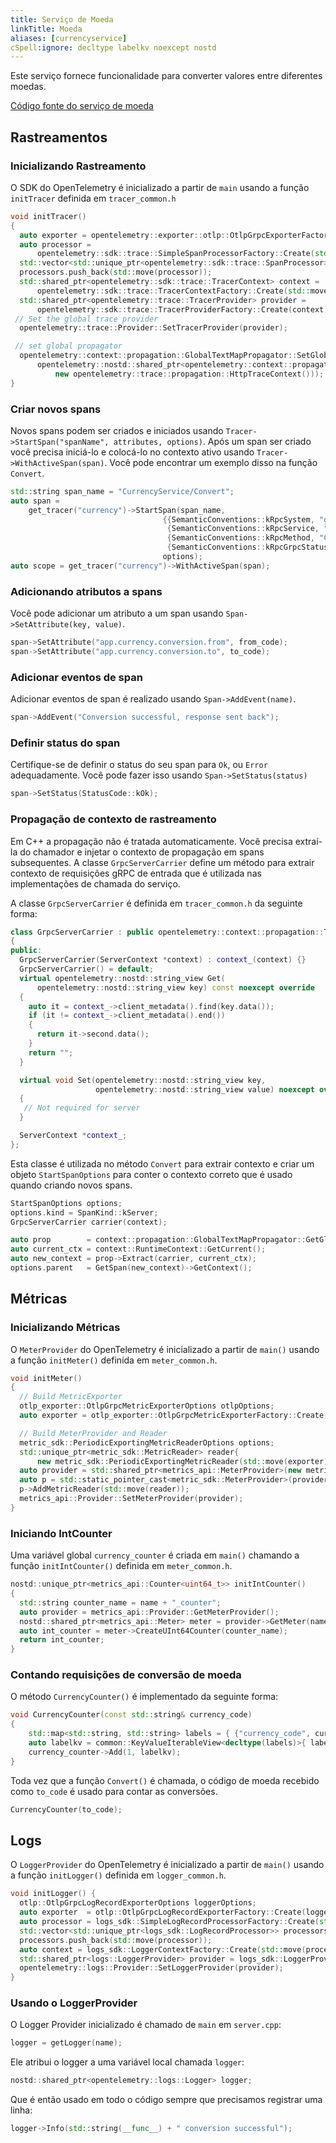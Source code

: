 ```yaml
---
title: Serviço de Moeda
linkTitle: Moeda
aliases: [currencyservice]
cSpell:ignore: decltype labelkv noexcept nostd
---
```


Este serviço fornece funcionalidade para converter valores entre diferentes
moedas.

[Código fonte do serviço de moeda](https://github.com/open-telemetry/opentelemetry-demo/blob/main/src/currency/)

## Rastreamentos

### Inicializando Rastreamento

O SDK do OpenTelemetry é inicializado a partir de `main` usando a função `initTracer`
definida em `tracer_common.h`

```cpp
void initTracer()
{
  auto exporter = opentelemetry::exporter::otlp::OtlpGrpcExporterFactory::Create();
  auto processor =
      opentelemetry::sdk::trace::SimpleSpanProcessorFactory::Create(std::move(exporter));
  std::vector<std::unique_ptr<opentelemetry::sdk::trace::SpanProcessor>> processors;
  processors.push_back(std::move(processor));
  std::shared_ptr<opentelemetry::sdk::trace::TracerContext> context =
      opentelemetry::sdk::trace::TracerContextFactory::Create(std::move(processors));
  std::shared_ptr<opentelemetry::trace::TracerProvider> provider =
      opentelemetry::sdk::trace::TracerProviderFactory::Create(context);
 // Set the global trace provider
  opentelemetry::trace::Provider::SetTracerProvider(provider);

 // set global propagator
  opentelemetry::context::propagation::GlobalTextMapPropagator::SetGlobalPropagator(
      opentelemetry::nostd::shared_ptr<opentelemetry::context::propagation::TextMapPropagator>(
          new opentelemetry::trace::propagation::HttpTraceContext()));
}
```

### Criar novos spans

Novos spans podem ser criados e iniciados usando
`Tracer->StartSpan("spanName", attributes, options)`. Após um span ser criado
você precisa iniciá-lo e colocá-lo no contexto ativo usando
`Tracer->WithActiveSpan(span)`. Você pode encontrar um exemplo disso na função `Convert`.

```cpp
std::string span_name = "CurrencyService/Convert";
auto span =
    get_tracer("currency")->StartSpan(span_name,
                                  {{SemanticConventions::kRpcSystem, "grpc"},
                                   {SemanticConventions::kRpcService, "oteldemo.CurrencyService"},
                                   {SemanticConventions::kRpcMethod, "Convert"},
                                   {SemanticConventions::kRpcGrpcStatusCode, 0}},
                                  options);
auto scope = get_tracer("currency")->WithActiveSpan(span);
```

### Adicionando atributos a spans

Você pode adicionar um atributo a um span usando `Span->SetAttribute(key, value)`.

```cpp
span->SetAttribute("app.currency.conversion.from", from_code);
span->SetAttribute("app.currency.conversion.to", to_code);
```

### Adicionar eventos de span

Adicionar eventos de span é realizado usando `Span->AddEvent(name)`.

```cpp
span->AddEvent("Conversion successful, response sent back");
```

### Definir status do span

Certifique-se de definir o status do seu span para `Ok`, ou `Error` adequadamente. Você pode fazer
isso usando `Span->SetStatus(status)`

```cpp
span->SetStatus(StatusCode::kOk);
```

### Propagação de contexto de rastreamento

Em C++ a propagação não é tratada automaticamente. Você precisa extraí-la do
chamador e injetar o contexto de propagação em spans subsequentes. A
classe `GrpcServerCarrier` define um método para extrair contexto de requisições gRPC
de entrada que é utilizada nas implementações de chamada do serviço.

A classe `GrpcServerCarrier` é definida em `tracer_common.h` da seguinte forma:

```cpp
class GrpcServerCarrier : public opentelemetry::context::propagation::TextMapCarrier
{
public:
  GrpcServerCarrier(ServerContext *context) : context_(context) {}
  GrpcServerCarrier() = default;
  virtual opentelemetry::nostd::string_view Get(
      opentelemetry::nostd::string_view key) const noexcept override
  {
    auto it = context_->client_metadata().find(key.data());
    if (it != context_->client_metadata().end())
    {
      return it->second.data();
    }
    return "";
  }

  virtual void Set(opentelemetry::nostd::string_view key,
                   opentelemetry::nostd::string_view value) noexcept override
  {
   // Not required for server
  }

  ServerContext *context_;
};
```

Esta classe é utilizada no método `Convert` para extrair contexto e criar um
objeto `StartSpanOptions` para conter o contexto correto que é usado quando
criando novos spans.

```cpp
StartSpanOptions options;
options.kind = SpanKind::kServer;
GrpcServerCarrier carrier(context);

auto prop        = context::propagation::GlobalTextMapPropagator::GetGlobalPropagator();
auto current_ctx = context::RuntimeContext::GetCurrent();
auto new_context = prop->Extract(carrier, current_ctx);
options.parent   = GetSpan(new_context)->GetContext();
```

## Métricas

### Inicializando Métricas

O `MeterProvider` do OpenTelemetry é inicializado a partir de `main()` usando a
função `initMeter()` definida em `meter_common.h`.

```cpp
void initMeter()
{
  // Build MetricExporter
  otlp_exporter::OtlpGrpcMetricExporterOptions otlpOptions;
  auto exporter = otlp_exporter::OtlpGrpcMetricExporterFactory::Create(otlpOptions);

  // Build MeterProvider and Reader
  metric_sdk::PeriodicExportingMetricReaderOptions options;
  std::unique_ptr<metric_sdk::MetricReader> reader{
      new metric_sdk::PeriodicExportingMetricReader(std::move(exporter), options) };
  auto provider = std::shared_ptr<metrics_api::MeterProvider>(new metric_sdk::MeterProvider());
  auto p = std::static_pointer_cast<metric_sdk::MeterProvider>(provider);
  p->AddMetricReader(std::move(reader));
  metrics_api::Provider::SetMeterProvider(provider);
}
```

### Iniciando IntCounter

Uma variável global `currency_counter` é criada em `main()` chamando a função
`initIntCounter()` definida em `meter_common.h`.

```cpp
nostd::unique_ptr<metrics_api::Counter<uint64_t>> initIntCounter()
{
  std::string counter_name = name + "_counter";
  auto provider = metrics_api::Provider::GetMeterProvider();
  nostd::shared_ptr<metrics_api::Meter> meter = provider->GetMeter(name, version);
  auto int_counter = meter->CreateUInt64Counter(counter_name);
  return int_counter;
}
```

### Contando requisições de conversão de moeda

O método `CurrencyCounter()` é implementado da seguinte forma:

```cpp
void CurrencyCounter(const std::string& currency_code)
{
    std::map<std::string, std::string> labels = { {"currency_code", currency_code} };
    auto labelkv = common::KeyValueIterableView<decltype(labels)>{ labels };
    currency_counter->Add(1, labelkv);
}
```

Toda vez que a função `Convert()` é chamada, o código de moeda recebido como
`to_code` é usado para contar as conversões.

```cpp
CurrencyCounter(to_code);
```

## Logs

O `LoggerProvider` do OpenTelemetry é inicializado a partir de `main()` usando a
função `initLogger()` definida em `logger_common.h`.

```cpp
void initLogger() {
  otlp::OtlpGrpcLogRecordExporterOptions loggerOptions;
  auto exporter  = otlp::OtlpGrpcLogRecordExporterFactory::Create(loggerOptions);
  auto processor = logs_sdk::SimpleLogRecordProcessorFactory::Create(std::move(exporter));
  std::vector<std::unique_ptr<logs_sdk::LogRecordProcessor>> processors;
  processors.push_back(std::move(processor));
  auto context = logs_sdk::LoggerContextFactory::Create(std::move(processors));
  std::shared_ptr<logs::LoggerProvider> provider = logs_sdk::LoggerProviderFactory::Create(std::move(context));
  opentelemetry::logs::Provider::SetLoggerProvider(provider);
}
```

### Usando o LoggerProvider

O Logger Provider inicializado é chamado de `main` em `server.cpp`:

```cpp
logger = getLogger(name);
```

Ele atribui o logger a uma variável local chamada `logger`:

```cpp
nostd::shared_ptr<opentelemetry::logs::Logger> logger;
```

Que é então usado em todo o código sempre que precisamos registrar uma linha:

```cpp
logger->Info(std::string(__func__) + " conversion successful");
```
